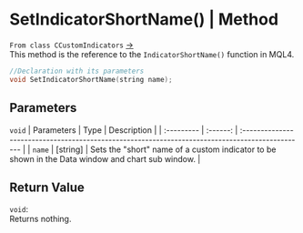 # SetIndicatorShortName() | Method
`From class CCustomIndicators` [->](customIndicators.md) <br>
This method is the reference to the `IndicatorShortName()` function in MQL4. <br>

```cpp
//Declaration with its parameters
void SetIndicatorShortName(string name);
```

## Parameters
`void`
| Parameters |   Type   | Description                                                                                      |
| :--------- | :------: | :----------------------------------------------------------------------------------------------- |
| `name`     | [string] | Sets the "short" name of a custom indicator to be shown in the Data window and chart sub window. |

## Return Value
`void`: <br>
Returns nothing.